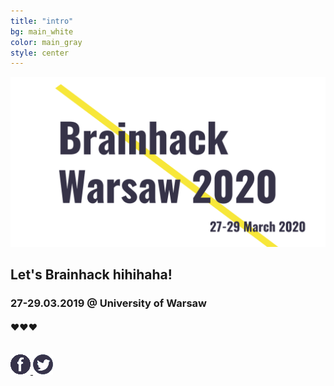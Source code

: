 ```yaml
---
title: "intro"
bg: main_white
color: main_gray
style: center
---
```


![Brainhack Warsaw](img/banner-fb.png)

## Let's Brainhack hihihaha!

### **27-29.03.2019** @  University of Warsaw


#### ❤️❤️❤️

<br>

<a href="https://web.facebook.com/brainhackWAW" target="_blank">
 <img src="img/fb_ico.png" alt="Facebook">
</a>
<a href="https://twitter.com/brainhackW" target="_blank">
  <img src="img/twitter_ico.png" alt="Twitter">
</a>
